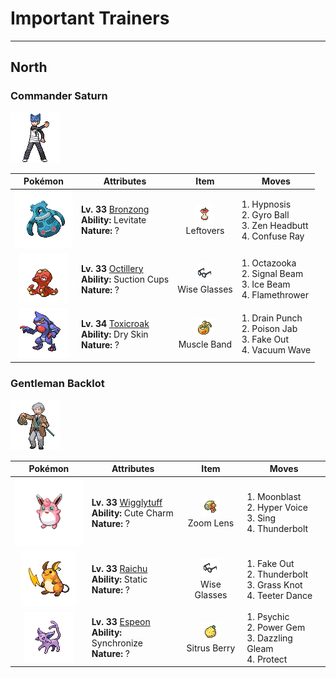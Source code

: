 # Important Trainers


---

## North

### Commander Saturn

![Commander Saturn](../../assets/important_trainers/saturn.png "Commander Saturn")

| Pokémon | Attributes | Item | Moves |
|:-------:|------------|:----:|-------|
| ![Bronzong](../../assets/sprites/bronzong/front.gif "Bronzong") | **Lv. 33** [Bronzong](../../pokemon/bronzong.md/)<br>**Ability:** <span class="tooltip" title="Gives full immunity to all Ground-type moves.">Levitate</span><br>**Nature:** ? | ![Leftovers](../../assets/items/leftovers.png "Leftovers")<br><span class="tooltip" title="An item to be held by a Pokémon. The holder’s HP is gradually restored during battle.">Leftovers</span> | 1. <span class="tooltip" title="The user employs hypnotic suggestion to make the target fall into a deep sleep.">Hypnosis</span><br>2. <span class="tooltip" title="The user tackles the foe with a high-speed spin. The slower the user, the greater the damage.">Gyro Ball</span><br>3. <span class="tooltip" title="The user focuses its willpower to its head and rams the foe. It may also make the target flinch.">Zen Headbutt</span><br>4. <span class="tooltip" title="The foe is exposed to a sinister ray that triggers confusion. ">Confuse Ray</span> |
| ![Octillery](../../assets/sprites/octillery/front.gif "Octillery") | **Lv. 33** [Octillery](../../pokemon/octillery.md/)<br>**Ability:** <span class="tooltip" title="Negates moves that force switching out.">Suction Cups</span><br>**Nature:** ? | ![Wise Glasses](../../assets/items/wise_glasses.png "Wise Glasses")<br><span class="tooltip" title="An item to be held by a Pokémon. It is a thick pair of glasses that slightly boosts the power of special moves.">Wise Glasses</span> | 1. <span class="tooltip" title="The user attacks by spraying ink in the foe’s face or eyes. It may also lower the target’s accuracy.">Octazooka</span><br>2. <span class="tooltip" title="The user attacks with a sinister beam of light. It may also confuse the target. ">Signal Beam</span><br>3. <span class="tooltip" title="The foe is struck with an icy-cold beam of energy. It may also freeze the target solid.">Ice Beam</span><br>4. <span class="tooltip" title="The foe is scorched with an intense blast of fire. The target may also be left with a burn.">Flamethrower</span> |
| ![Toxicroak](../../assets/sprites/toxicroak/front.gif "Toxicroak") | **Lv. 34** [Toxicroak](../../pokemon/toxicroak.md/)<br>**Ability:** <span class="tooltip" title="Reduces HP if it is hot. Water restores HP.">Dry Skin</span><br>**Nature:** ? | ![Muscle Band](../../assets/items/muscle_band.png "Muscle Band")<br><span class="tooltip" title="An item to be held by a Pokémon. It is a headband that slightly boosts the power of physical moves.">Muscle Band</span> | 1. <span class="tooltip" title="An energy-draining punch. The user’s HP is restored by half the damage taken by the target.">Drain Punch</span><br>2. <span class="tooltip" title="The foe is stabbed with a tentacle or arm steeped in poison. It may also poison the foe.">Poison Jab</span><br>3. <span class="tooltip" title="An attack that hits first and makes the target flinch. This move works only on the first turn.">Fake Out</span><br>4. <span class="tooltip" title="The user whirls its fists to send a wave of pure vacuum at the foe. This move always goes first.">Vacuum Wave</span> |


### Gentleman Backlot

![Gentleman Backlot](../../assets/trainers/gentleman.png "Gentleman Backlot")

| Pokémon | Attributes | Item | Moves |
|:-------:|------------|:----:|-------|
| ![Wigglytuff](../../assets/sprites/wigglytuff/front.gif "Wigglytuff") | **Lv. 33** [Wigglytuff](../../pokemon/wigglytuff.md/)<br>**Ability:** <span class="tooltip" title="Contact with the Pokémon may cause infatuation.">Cute Charm</span><br>**Nature:** ? | ![Zoom Lens](../../assets/items/zoom_lens.png "Zoom Lens")<br><span class="tooltip" title="An item to be held by a Pokémon. If the holder moves after the foe, its accuracy will be boosted.">Zoom Lens</span> | 1. <span class="tooltip" title="Inflicts regular damage.  Has a 30% chance to lower the target's Special Attack by one stage.">Moonblast</span><br>2. <span class="tooltip" title="The user lets loose a horribly echoing shout with the power to inflict damage.">Hyper Voice</span><br>3. <span class="tooltip" title="A soothing lullaby is sung in a calming voice that puts the foe into a deep slumber.">Sing</span><br>4. <span class="tooltip" title="A strong electric blast is loosed at the foe. It may also leave the foe paralyzed.">Thunderbolt</span> |
| ![Raichu](../../assets/sprites/raichu/front.gif "Raichu") | **Lv. 33** [Raichu](../../pokemon/raichu.md/)<br>**Ability:** <span class="tooltip" title="Contact with the Pokémon may cause paralysis.">Static</span><br>**Nature:** ? | ![Wise Glasses](../../assets/items/wise_glasses.png "Wise Glasses")<br><span class="tooltip" title="An item to be held by a Pokémon. It is a thick pair of glasses that slightly boosts the power of special moves.">Wise Glasses</span> | 1. <span class="tooltip" title="An attack that hits first and makes the target flinch. This move works only on the first turn.">Fake Out</span><br>2. <span class="tooltip" title="A strong electric blast is loosed at the foe. It may also leave the foe paralyzed.">Thunderbolt</span><br>3. <span class="tooltip" title="The user snares the foe with grass and trips it. The heavier the foe, the greater the damage.">Grass Knot</span><br>4. <span class="tooltip" title="The user performs a wobbly dance that confuses all the Pokémon in battle. ">Teeter Dance</span> |
| ![Espeon](../../assets/sprites/espeon/front.gif "Espeon") | **Lv. 33** [Espeon](../../pokemon/espeon.md/)<br>**Ability:** <span class="tooltip" title="Passes on a burn, poison, or paralysis to the foe.">Synchronize</span><br>**Nature:** ? | ![Sitrus Berry](../../assets/items/sitrus_berry.png "Sitrus Berry")<br><span class="tooltip" title="A Poffin ingredient. It may be used or held by a Pokémon to heal the user’s HP a little.">Sitrus Berry</span> | 1. <span class="tooltip" title="The foe is hit by a strong telekinetic force. It may also reduce the foe’s Sp. Def stat.">Psychic</span><br>2. <span class="tooltip" title="The user attacks with a ray of light that sparkles as if it were made of gemstones. ">Power Gem</span><br>3. <span class="tooltip" title="Inflicts regular damage.">Dazzling Gleam</span><br>4. <span class="tooltip" title="It enables the user to evade all attacks. Its chance of failing rises if it is used in succession.">Protect</span> |



